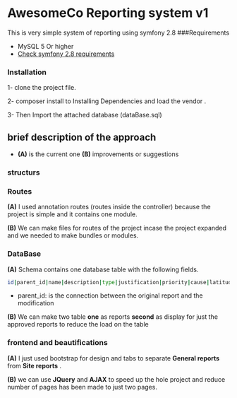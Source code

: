 # AwesomeCo Reporting system v1

This is very simple system of reporting  using symfony 2.8 
###Requirements

* MySQL 5 Or higher
* [Check symfony 2.8 requirements](https://symfony.com/doc/2.8/reference/requirements.html)

### Installation

1- clone the project file.

2- composer install to Installing Dependencies and load the vendor .

3- Then Import the attached database (dataBase.sql)

## brief description of the approach 

- **(A)** is the current one **(B)** improvements or suggestions

### structurs


 
 ### Routes
 
  
  
 **(A)** I used annotation routes (routes inside the controller) because the project is simple and it contains one module.
 
 **(B)** We can make files for routes of the project incase the project expanded and we needed to make bundles or modules.



### DataBase 

**(A)** Schema contains one database table with the following fields.

```bash
id|parent_id|name|description|type|justification|priority|cause|latitude|longitude|approved|created_at|updated_at.
```
- parent_id: is the connection between the original report and the modification

**(B)** We can make two table **one** as reports **second** as display for just the approved reports to reduce the load on the table 

### frontend and beautifications

**(A)** I just used bootstrap for design and tabs to separate **General reports** from **Site reports** .

**(B)** we can use **JQuery** and **AJAX** to speed up the hole project and reduce number of pages has been made to just two pages.

